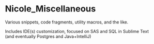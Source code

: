 # Nicole_Miscellaneous
Various snippets, code fragments, utility macros, and the like. 

Includes IDE(s) customization, focused on SAS and SQL in Sublime Text (and eventually Postgres and Java+IntelliJ)

